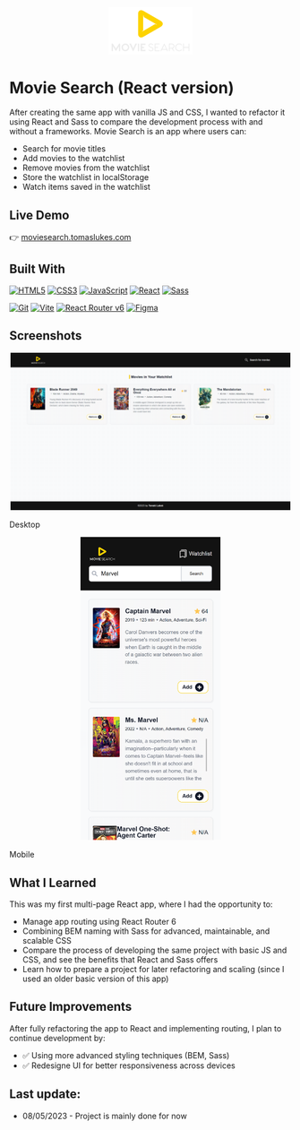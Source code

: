 <p align="center">
  <img src="public\assets\images\logo-no-bg.svg" alt="Project Logo" width="150" />
</p>

# Movie Search (React version)

After creating the same app with vanilla JS and CSS, I wanted to refactor it using React and Sass to compare the development process with and without a frameworks. Movie Search is an app where users can:
- Search for movie titles
- Add movies to the watchlist
- Remove movies from the watchlist
- Store the watchlist in localStorage
- Watch items saved in the watchlist

## Live Demo

👉 [moviesearch.tomaslukes.com](https://moviesearch.tomaslukes.com)

## Built With

<p align="left">
<a href="https://developer.mozilla.org/en-US/docs/Glossary/HTML5" target="_blank" rel="noreferrer"><img src="https://raw.githubusercontent.com/danielcranney/readme-generator/main/public/icons/skills/html5-colored.svg" width="36" height="36" alt="HTML5" /></a>
<a href="https://www.w3.org/TR/CSS/#css" target="_blank" rel="noreferrer"><img src="https://raw.githubusercontent.com/danielcranney/readme-generator/main/public/icons/skills/css3-colored.svg" width="36" height="36" alt="CSS3" /></a>
<a href="https://developer.mozilla.org/en-US/docs/Web/JavaScript" target="_blank" rel="noreferrer"><img src="https://raw.githubusercontent.com/danielcranney/readme-generator/main/public/icons/skills/javascript-colored.svg" width="36" height="36" alt="JavaScript" /></a>
<a href="https://reactjs.org/" target="_blank" rel="noreferrer"><img src="https://raw.githubusercontent.com/danielcranney/readme-generator/main/public/icons/skills/react-colored.svg" width="36" height="36" alt="React" /></a>
<a href="https://sass-lang.com/" target="_blank" rel="noreferrer"><img src="https://raw.githubusercontent.com/danielcranney/readme-generator/main/public/icons/skills/sass-colored.svg" width="36" height="36" alt="Sass" /></a>
</p>

<p align="left">
<a href="https://git-scm.com/" target="_blank" rel="noreferrer"><img src="https://raw.githubusercontent.com/danielcranney/readme-generator/main/public/icons/skills/git-colored.svg" width="36" height="36" alt="Git" /></a>
<a href="https://vitejs.dev/" target="_blank" rel="noreferrer"><img src="https://raw.githubusercontent.com/danielcranney/readme-generator/main/public/icons/skills/vite-colored.svg" width="36" height="36" alt="Vite" /></a>
<a href="https://reactrouter.com/" target="_blank" rel="noreferrer">
  <img src="https://reactrouter.com/_brand/react-router-mark-color.svg" width="36" height="36" alt="React Router v6" /></a>
<a href="https://www.figma.com/" target="_blank" rel="noreferrer"><img src="https://raw.githubusercontent.com/danielcranney/readme-generator/main/public/icons/skills/figma-colored.svg" width="36" height="36" alt="Figma" /></a>
</p>

## Screenshots

<p align="center">
  <img src="./public/assets/images/screenshots/moviesearch-screenshot-desktop.PNG" alt="Screenshot of page displayed on desktop" width="500" />
</p>

Desktop

<p align="center">
  <img src="./public/assets/images/screenshots/moviesearch-screenshot-mobile.png" alt="Screenshot of page displayed on mobile" width="250" />
</p>

Mobile

## What I Learned

This was my first multi-page React app, where I had the opportunity to:
- Manage app routing using React Router 6
- Combining BEM naming with Sass for advanced, maintainable, and scalable CSS
- Compare the process of developing the same project with basic JS and CSS, and see the benefits that React and Sass offers
- Learn how to prepare a project for later refactoring and scaling (since I used an older basic version of this app)

## Future Improvements

After fully refactoring the app to React and implementing routing, I plan to continue development by:
- ✅ Using more advanced styling techniques (BEM, Sass)
- ✅ Redesigne UI for better responsiveness across devices

## Last update:

- 08/05/2023 - Project is mainly done for now